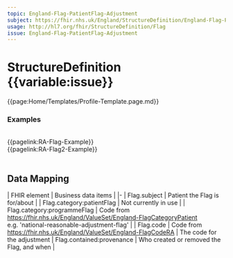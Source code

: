 ```yaml
---
topic: England-Flag-PatientFlag-Adjustment
subject: https://fhir.nhs.uk/England/StructureDefinition/England-Flag-PatientFlag-Adjustment
usage: http://hl7.org/fhir/StructureDefinition/Flag
issue: England-Flag-PatientFlag-Adjustment
---
```


# StructureDefinition {{variable:issue}}

<nocheck>
{{page:Home/Templates/Profile-Template.page.md}}

<div id="Examples" class="tabcontent">
  <h3>Examples</h3>
<br>{{pagelink:RA-Flag-Example}}
<br>{{pagelink:RA-Flag2-Example}}
<br><br>

</div>
</nocheck>

## Data Mapping

| FHIR element                    | Business data items |
|-
| Flag.subject                    | Patient the Flag is for/about |
| Flag.category:patientFlag       | Not currently in use       |
| Flag.category:programmeFlag     | Code from  https://fhir.nhs.uk/England/ValueSet/England-FlagCategoryPatient<br />e.g. 'national-reasonable-adjustment-flag' |
| Flag.code                       | Code from https://fhir.nhs.uk/England/ValueSet/England-FlagCodeRA                    |
                                      The code for the adjustment
| Flag.contained:provenance   | Who created or removed the Flag, and when |